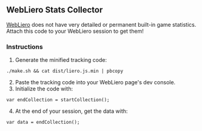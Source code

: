 ## WebLiero Stats Collector

[WebLiero](https://www.webliero.com/) does not have very detailed or permanent
built-in game statistics. Attach this code to your WebLiero session to get
them!

### Instructions
1. Generate the minified tracking code:
```
./make.sh && cat dist/liero.js.min | pbcopy
```
2. Paste the tracking code into your WebLiero page's dev console.
3. Initialize the code with:
```
var endCollection = startCollection();
```
4. At the end of your session, get the data with:
```
var data = endCollection();
```
